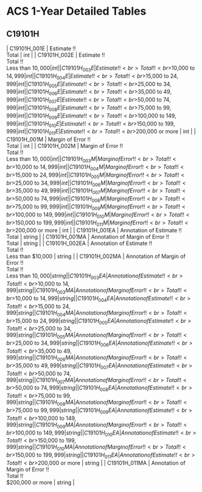 # ACS 1-Year Detailed Tables

## C19101H

| C19101H_001E | Estimate !!<br>Total | int |
| C19101H_002E | Estimate !!<br>Total !!<br>Less than $10,000 | int |
| C19101H_003E | Estimate !!<br>Total !!<br>$10,000 to $14,999 | int |
| C19101H_004E | Estimate !!<br>Total !!<br>$15,000 to $24,999 | int |
| C19101H_005E | Estimate !!<br>Total !!<br>$25,000 to $34,999 | int |
| C19101H_006E | Estimate !!<br>Total !!<br>$35,000 to $49,999 | int |
| C19101H_007E | Estimate !!<br>Total !!<br>$50,000 to $74,999 | int |
| C19101H_008E | Estimate !!<br>Total !!<br>$75,000 to $99,999 | int |
| C19101H_009E | Estimate !!<br>Total !!<br>$100,000 to $149,999 | int |
| C19101H_010E | Estimate !!<br>Total !!<br>$150,000 to $199,999 | int |
| C19101H_011E | Estimate !!<br>Total !!<br>$200,000 or more | int |
| C19101H_001M | Margin of Error !!<br>Total | int |
| C19101H_002M | Margin of Error !!<br>Total !!<br>Less than $10,000 | int |
| C19101H_003M | Margin of Error !!<br>Total !!<br>$10,000 to $14,999 | int |
| C19101H_004M | Margin of Error !!<br>Total !!<br>$15,000 to $24,999 | int |
| C19101H_005M | Margin of Error !!<br>Total !!<br>$25,000 to $34,999 | int |
| C19101H_006M | Margin of Error !!<br>Total !!<br>$35,000 to $49,999 | int |
| C19101H_007M | Margin of Error !!<br>Total !!<br>$50,000 to $74,999 | int |
| C19101H_008M | Margin of Error !!<br>Total !!<br>$75,000 to $99,999 | int |
| C19101H_009M | Margin of Error !!<br>Total !!<br>$100,000 to $149,999 | int |
| C19101H_010M | Margin of Error !!<br>Total !!<br>$150,000 to $199,999 | int |
| C19101H_011M | Margin of Error !!<br>Total !!<br>$200,000 or more | int |
| C19101H_001EA | Annotation of Estimate !!<br>Total | string |
| C19101H_001MA | Annotation of Margin of Error !!<br>Total | string |
| C19101H_002EA | Annotation of Estimate !!<br>Total !!<br>Less than $10,000 | string |
| C19101H_002MA | Annotation of Margin of Error !!<br>Total !!<br>Less than $10,000 | string |
| C19101H_003EA | Annotation of Estimate !!<br>Total !!<br>$10,000 to $14,999 | string |
| C19101H_003MA | Annotation of Margin of Error !!<br>Total !!<br>$10,000 to $14,999 | string |
| C19101H_004EA | Annotation of Estimate !!<br>Total !!<br>$15,000 to $24,999 | string |
| C19101H_004MA | Annotation of Margin of Error !!<br>Total !!<br>$15,000 to $24,999 | string |
| C19101H_005EA | Annotation of Estimate !!<br>Total !!<br>$25,000 to $34,999 | string |
| C19101H_005MA | Annotation of Margin of Error !!<br>Total !!<br>$25,000 to $34,999 | string |
| C19101H_006EA | Annotation of Estimate !!<br>Total !!<br>$35,000 to $49,999 | string |
| C19101H_006MA | Annotation of Margin of Error !!<br>Total !!<br>$35,000 to $49,999 | string |
| C19101H_007EA | Annotation of Estimate !!<br>Total !!<br>$50,000 to $74,999 | string |
| C19101H_007MA | Annotation of Margin of Error !!<br>Total !!<br>$50,000 to $74,999 | string |
| C19101H_008EA | Annotation of Estimate !!<br>Total !!<br>$75,000 to $99,999 | string |
| C19101H_008MA | Annotation of Margin of Error !!<br>Total !!<br>$75,000 to $99,999 | string |
| C19101H_009EA | Annotation of Estimate !!<br>Total !!<br>$100,000 to $149,999 | string |
| C19101H_009MA | Annotation of Margin of Error !!<br>Total !!<br>$100,000 to $149,999 | string |
| C19101H_010EA | Annotation of Estimate !!<br>Total !!<br>$150,000 to $199,999 | string |
| C19101H_010MA | Annotation of Margin of Error !!<br>Total !!<br>$150,000 to $199,999 | string |
| C19101H_011EA | Annotation of Estimate !!<br>Total !!<br>$200,000 or more | string |
| C19101H_011MA | Annotation of Margin of Error !!<br>Total !!<br>$200,000 or more | string |


